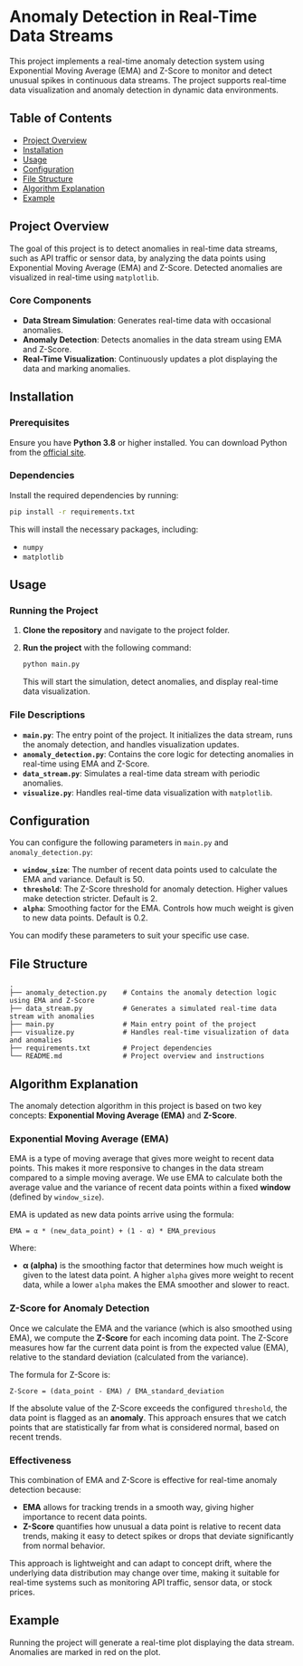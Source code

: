 # Anomaly Detection in Real-Time Data Streams

This project implements a real-time anomaly detection system using Exponential Moving Average (EMA) and Z-Score to monitor and detect unusual spikes in continuous data streams. The project supports real-time data visualization and anomaly detection in dynamic data environments.

## Table of Contents

- [Project Overview](#project-overview)
- [Installation](#installation)
- [Usage](#usage)
- [Configuration](#configuration)
- [File Structure](#file-structure)
- [Algorithm Explanation](#algorithm-explanation)
- [Example](#example)

## Project Overview

The goal of this project is to detect anomalies in real-time data streams, such as API traffic or sensor data, by analyzing the data points using Exponential Moving Average (EMA) and Z-Score. Detected anomalies are visualized in real-time using `matplotlib`.

### Core Components
- **Data Stream Simulation**: Generates real-time data with occasional anomalies.
- **Anomaly Detection**: Detects anomalies in the data stream using EMA and Z-Score.
- **Real-Time Visualization**: Continuously updates a plot displaying the data and marking anomalies.

## Installation

### Prerequisites

Ensure you have **Python 3.8** or higher installed. You can download Python from the [official site](https://www.python.org/downloads/).

### Dependencies

Install the required dependencies by running:

```sh
pip install -r requirements.txt
```

This will install the necessary packages, including:
- `numpy`
- `matplotlib`

## Usage

### Running the Project

1. **Clone the repository** and navigate to the project folder.
   
2. **Run the project** with the following command:

   ```sh
   python main.py
   ```

   This will start the simulation, detect anomalies, and display real-time data visualization.

### File Descriptions

- **`main.py`**: The entry point of the project. It initializes the data stream, runs the anomaly detection, and handles visualization updates.
- **`anomaly_detection.py`**: Contains the core logic for detecting anomalies in real-time using EMA and Z-Score.
- **`data_stream.py`**: Simulates a real-time data stream with periodic anomalies.
- **`visualize.py`**: Handles real-time data visualization with `matplotlib`.

## Configuration

You can configure the following parameters in `main.py` and `anomaly_detection.py`:

- **`window_size`**: The number of recent data points used to calculate the EMA and variance. Default is 50.
- **`threshold`**: The Z-Score threshold for anomaly detection. Higher values make detection stricter. Default is 2.
- **`alpha`**: Smoothing factor for the EMA. Controls how much weight is given to new data points. Default is 0.2.

You can modify these parameters to suit your specific use case.

## File Structure

```
.
├── anomaly_detection.py    # Contains the anomaly detection logic using EMA and Z-Score
├── data_stream.py          # Generates a simulated real-time data stream with anomalies
├── main.py                 # Main entry point of the project
├── visualize.py            # Handles real-time visualization of data and anomalies
├── requirements.txt        # Project dependencies
└── README.md               # Project overview and instructions
```

## Algorithm Explanation

The anomaly detection algorithm in this project is based on two key concepts: **Exponential Moving Average (EMA)** and **Z-Score**.

### Exponential Moving Average (EMA)
EMA is a type of moving average that gives more weight to recent data points. This makes it more responsive to changes in the data stream compared to a simple moving average. We use EMA to calculate both the average value and the variance of recent data points within a fixed **window** (defined by `window_size`).

EMA is updated as new data points arrive using the formula:
```
EMA = α * (new_data_point) + (1 - α) * EMA_previous
```
Where:
- **α (alpha)** is the smoothing factor that determines how much weight is given to the latest data point. A higher `alpha` gives more weight to recent data, while a lower `alpha` makes the EMA smoother and slower to react.

### Z-Score for Anomaly Detection
Once we calculate the EMA and the variance (which is also smoothed using EMA), we compute the **Z-Score** for each incoming data point. The Z-Score measures how far the current data point is from the expected value (EMA), relative to the standard deviation (calculated from the variance).

The formula for Z-Score is:
```
Z-Score = (data_point - EMA) / EMA_standard_deviation
```
If the absolute value of the Z-Score exceeds the configured `threshold`, the data point is flagged as an **anomaly**. This approach ensures that we catch points that are statistically far from what is considered normal, based on recent trends.

### Effectiveness
This combination of EMA and Z-Score is effective for real-time anomaly detection because:
- **EMA** allows for tracking trends in a smooth way, giving higher importance to recent data points.
- **Z-Score** quantifies how unusual a data point is relative to recent data trends, making it easy to detect spikes or drops that deviate significantly from normal behavior.

This approach is lightweight and can adapt to concept drift, where the underlying data distribution may change over time, making it suitable for real-time systems such as monitoring API traffic, sensor data, or stock prices.

## Example

Running the project will generate a real-time plot displaying the data stream. Anomalies are marked in red on the plot.
